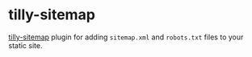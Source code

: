 # tilly-sitemap

[tilly-sitemap](https://pypi.org/project/tilly-sitemap/) plugin for adding `sitemap.xml` and `robots.txt` files to your static site.